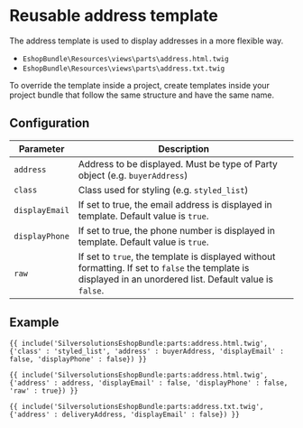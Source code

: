 # Reusable address template

The address template is used to display addresses in a more flexible way.

- `EshopBundle\Resources\views\parts\address.html.twig`
- `EshopBundle\Resources\views\parts\address.txt.twig`

To override the template inside a project, create templates inside your project bundle that follow the same structure and have the same name.

## Configuration

|Parameter|Description|
|--- |--- |
|`address`|Address to be displayed. Must be type of Party object (e.g. `buyerAddress`)|
|`class`|Class used for styling (e.g. `styled_list`)|
|`displayEmail`|If set to true, the email address is displayed in template. Default value is `true`.|
|`displayPhone`|If set to true, the phone number is displayed in template. Default value is `true`.|
|`raw`|If set to `true`, the template is displayed without formatting. If set to `false` the template is displayed in an unordered list. Default value is `false`.|

## Example

``` html+twig
{{ include('SilversolutionsEshopBundle:parts:address.html.twig', {'class' : 'styled_list', 'address' : buyerAddress, 'displayEmail' : false, 'displayPhone' : false}) }}

{{ include('SilversolutionsEshopBundle:parts:address.html.twig', {'address' : address, 'displayEmail' : false, 'displayPhone' : false, 'raw' : true}) }}

{{ include('SilversolutionsEshopBundle:parts:address.txt.twig', {'address' : deliveryAddress, 'displayEmail' : false}) }}
```
